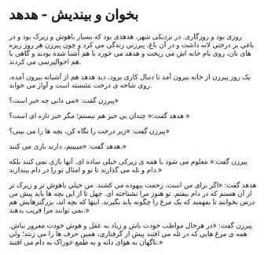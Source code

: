 # بخوان و بیندیش - هدهد
روزی بود و روزگاری. در نزدیکی شهر، هدهدی بود که بسیار باهوش و زیرک بود و در باغی بر درختی لانه داشت و در آن باغ، پیرزنی زندگی می کرد و چون پیرزن هر روز ریزه های نان، روی بام خانه اش می ریخت و هدهد می خورد با هم آشنا شده بودند و گاهی با هم احوالپرسی می کردند.

یک روز پیرزن از خانه بیرون آمد تا دنبال کاری برود، دید هدهد هم از آشیانه بیرون آمده، روی شاخه ی درخت نشسته است و آواز می خواند.

پیرزن گفت: «می دانی چه خبر است؟»

هدهد گفت:« چندان بی خبر هم نیستم؛ مگر خبر تازه ای است؟ »

پیرزن گفت: «زیر درخت را نگاه کن، بچه ها را می بینی؟»

هدهد گفت: «میبینم، دارند بازی می کنند.»

پیرزن گفت:« معلوم می شود با همه ی زیرکی خیلی ساده ای. آنها بازی نمی کنند بلکه دام و تله می گذارند تا تو و امثال تو را در دام بیندازند.»

هدهد گفت: «اگر برای من است، زحمت بیهوده می کشند. من خیلی باهوش تر و زیرک تر از آن هستم که در دام بیفتم. تو هنوز مرا نشناخته ای. چهل تا از این بچه ها باید پیش من درس بخوانند تا بفهمند که یک مرغ را چگونه باید بگیرند. اینها که بچه اند، بزرگترهایش هم نمی توانند مرا فریب بدهند.»

پیرزن گفت: «در هرحال مواظب خودت باش و زیاد به عقل و هوش خودت مغرور نباش. همه ی مرغ هایی که در تله می افتند پیش از گرفتاری، همین حرف ها را می زنند؛ ولی ناگهان به هوای دانه و به طمع خوراک به دام می افتند.»
